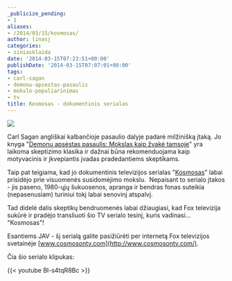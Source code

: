 ```yaml
---
_publicize_pending:
- 1
aliases:
- /2014/03/15/kosmosas/
author: linasj
categories:
- ziniasklaida
date: '2014-03-15T07:23:51+00:00'
publishDate: '2014-03-15T07:07:01+00:00'
tags:
- carl-sagan
- demonu-apsestas-pasaulis
- mokslo-populiarinimas
- tv
title: Kosmosas - dokumentinis serialas
---
```

![](http://farm8.staticflickr.com/7100/13161913104_005d059eff_o.jpg)

Carl Sagan angliškai kalbančioje pasaulio dalyje padarė milžinišką įtaką. Jo knyga "[Demonų apsėstas pasaulis: Mokslas kaip žvakė tamsoje](http://www.amazon.com/The-Demon-Haunted-World-Science-Candle/dp/0345409469)" yra laikoma skeptizimo klasika ir dažnai būna rekomenduojama kaip motyvacinis ir įkvepiantis įvadas pradedantiems skeptikams.

Taip pat teigiama, kad jo dokumentinis televizijos serialas "[Kosmosas](http://en.wikipedia.org/wiki/Cosmos:_A_Personal_Voyage)" labai prisidėjo prie visuomenės susidomėjimo mokslu.  Nepaisant to serialo įtakos - jis paseno, 1980-ųjų šukuosenos, apranga ir bendras fonas suteikia (nepasenusiam) turiniui tokį labai senovinį atspalvį.

Tad didelė dalis skeptikų bendruomenės labai džiaugiasi, kad Fox televizija sukūrė ir pradėjo transliuoti šio TV serialo tesinį, kuris vadinasi... "Kosmosas"!

Esantiems JAV - šį serialą galite pasižiūrėti per internetą Fox televizijos svetainėje [www.cosmosontv.com](http://www.cosmosontv.com/).

Čia šio serialo klipukas:

{{< youtube Bl-s4tqR8Bc >}}

